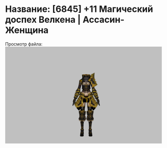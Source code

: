 # Название: [6845] +11 Магический доспех Велкена | Ассасин-Женщина

Просмотр файла:
![p070023.png](p070023.png)